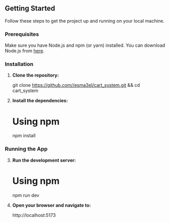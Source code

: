 ## Getting Started

Follow these steps to get the project up and running on your local machine.

### Prerequisites

Make sure you have Node.js and npm (or yarn) installed. You can download Node.js from [here](https://nodejs.org/).

### Installation

1. **Clone the repository:**

    git clone https://github.com//esma3el/cart_system.git &&
    cd cart_system

2. **Install the dependencies:**

    # Using npm
    npm install

### Running the App

3. **Run the development server:**

    # Using npm
    npm run dev

4. **Open your browser and navigate to:**

    http://localhost:5173
